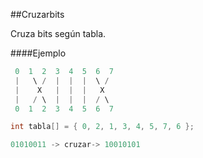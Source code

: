 ##Cruzarbits

Cruza bits según tabla.

####Ejemplo

```C
 0  1  2  3  4  5  6  7
 |   \ /  |  |  |  \ /
 |    X   |  |  |   X
 |   / \  |  |  |  / \
 0  1  2  3  4  5  6  7

int tabla[] = { 0, 2, 1, 3, 4, 5, 7, 6 };

01010011 -> cruzar-> 10010101 

```






